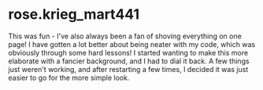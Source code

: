# rose.krieg_mart441

This was fun - I've also always been a fan of shoving everything on one page!  I have gotten a lot better about being neater with my code, which was obviously through some hard lessons!  I started wanting to make this more elaborate with a fancier background, and I had to dial it back. A few things just weren't working, and after restarting a few times, I decided it was just easier to go for the more simple look.  
